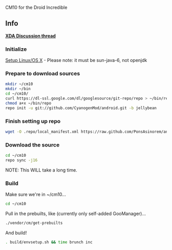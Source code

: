 CM10 for the Droid Incredible

## Info
[**XDA Discussion thread**](http://forum.xda-developers.com/showthread.php?t=1882918)

### Initialize
[Setup Linux/OS X](http://source.android.com/source/initializing.html) - Please note: it must be sun-java-6, not openjdk

### Prepare to download sources
```bash
mkdir ~/cm10
mkdir ~/bin
cd ~/cm10/
curl https://dl-ssl.google.com/dl/googlesource/git-repo/repo > ~/bin/repo
chmod a+x ~/bin/repo
repo init -u git://github.com/CyanogenMod/android.git -b jellybean
```

### Finish setting up repo
```bash
wget -O .repo/local_manifest.xml https://raw.github.com/PonsAsinorem/android_device_htc_inc/jellybean-cm/Manifest/local_manifest.xml
```

### Download the source
```bash
cd ~/cm10
repo sync -j16
```
NOTE: This WILL take a long time.

### Build
Make sure we're in ~/cm10...
```bash
cd ~/cm10
```
Pull in the prebuilts, like (currently only self-added GooManager)...
```bash
./vendor/cm/get-prebuilts
```
And build!
```bash
. build/envsetup.sh && time brunch inc
```

